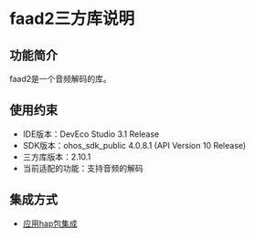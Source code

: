 # faad2三方库说明
## 功能简介
faad2是一个音频解码的库。
## 使用约束
- IDE版本：DevEco Studio 3.1 Release
- SDK版本：ohos_sdk_public 4.0.8.1 (API Version 10 Release)
- 三方库版本：2.10.1
- 当前适配的功能：支持音频的解码

## 集成方式
+ [应用hap包集成](docs/hap_integrate.md)
